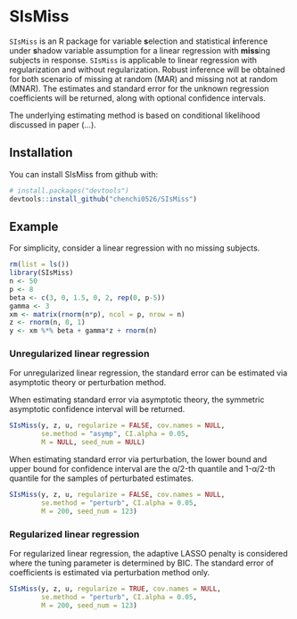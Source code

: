 SIsMiss
================

<!-- README.md is generated from README.Rmd. Please edit that file -->

`SIsMiss` is an R package for variable **s**election and statistical
**i**nference under **s**hadow variable assumption for a linear
regression with **miss**ing subjects in response. `SIsMiss` is
applicable to linear regression with regularization and without
regularization. Robust inference will be obtained for both scenario of
missing at random (MAR) and missing not at random (MNAR). The estimates
and standard error for the unknown regression coefficients will be
returned, along with optional confidence intervals.

The underlying estimating method is based on conditional likelihood
discussed in paper (…).

## Installation

You can install SIsMiss from github with:

``` r
# install.packages("devtools")
devtools::install_github("chenchi0526/SIsMiss")
```

## Example

For simplicity, consider a linear regression with no missing subjects.

``` r
rm(list = ls())
library(SIsMiss)
n <- 50
p <- 8
beta <- c(3, 0, 1.5, 0, 2, rep(0, p-5))
gamma <- 3
xm <- matrix(rnorm(n*p), ncol = p, nrow = n)
z <- rnorm(n, 0, 1)
y <- xm %*% beta + gamma*z + rnorm(n)
```

### Unregularized linear regression

For unregularized linear regression, the standard error can be estimated
via asymptotic theory or perturbation method.

When estimating standard error via asymptotic theory, the symmetric
asymptotic confidence interval will be returned.

``` r
SIsMiss(y, z, u, regularize = FALSE, cov.names = NULL,
        se.method = "asymp", CI.alpha = 0.05,
        M = NULL, seed_num = NULL)
```

When estimating standard error via perturbation, the lower bound and
upper bound for confidence interval are the α/2-th quantile and 1-α/2-th
quantile for the samples of perturbated estimates.

``` r
SIsMiss(y, z, u, regularize = FALSE, cov.names = NULL,
        se.method = "perturb", CI.alpha = 0.05,
        M = 200, seed_num = 123)
```

### Regularized linear regression

For regularized linear regression, the adaptive LASSO penalty is
considered where the tuning parameter is determined by BIC. The standard
error of coefficients is estimated via perturbation method only.

``` r
SIsMiss(y, z, u, regularize = TRUE, cov.names = NULL,
        se.method = "perturb", CI.alpha = 0.05,
        M = 200, seed_num = 123)
```
